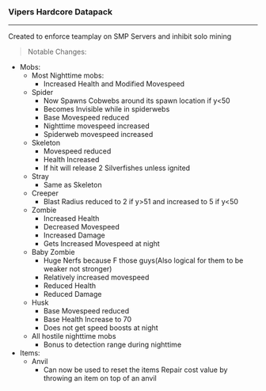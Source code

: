 ### Vipers Hardcore Datapack
----------------------------
Created to enforce teamplay on SMP Servers and inhibit solo mining

> Notable Changes:
- Mobs:
  - Most Nighttime mobs:
    - Increased Health and Modified Movespeed
  - Spider
    - Now Spawns Cobwebs around its spawn location if y<50
    - Becomes Invisible while in spiderwebs
    - Base Movespeed reduced
    - Nighttime movespeed increased
    - Spiderweb movespeed increased
  - Skeleton
    - Movespeed reduced
    - Health Increased
    - If hit will release 2 Silverfishes unless ignited
  - Stray
    - Same as Skeleton
  - Creeper
    - Blast Radius reduced to 2 if y>51 and increased to 5 if y<50
  - Zombie
    - Increased Health
    - Decreased Movespeed
    - Increased Damage
    - Gets Increased Movespeed at night
  - Baby Zombie
    - Huge Nerfs because F those guys(Also logical for them to be weaker not stronger)
    - Relatively increased movespeed
    - Reduced Health
    - Reduced Damage
  - Husk
    - Base Movespeed reduced
    - Base Health Increase to 70
    - Does not get speed boosts at night
  - All hostile nighttime mobs
    - Bonus to detection range during nighttime
- Items:
  - Anvil
    - Can now be used to reset the items Repair cost value by throwing an item on top of an anvil
